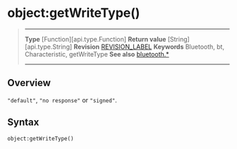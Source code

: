 # object:getWriteType()

> --------------------- ------------------------------------------------------------------------------------------
> __Type__              [Function][api.type.Function]
> __Return value__      [String][api.type.String]
> __Revision__          [REVISION_LABEL](REVISION_URL)
> __Keywords__          Bluetooth, bt, Characteristic, getWriteType
> __See also__          [bluetooth.*](/plugin.bluetooth.md)
> --------------------- ------------------------------------------------------------------------------------------

## Overview

`"default"`, `"no response"` or `"signed"`.

## Syntax

	object:getWriteType()